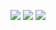 <!---
- 👋 Hi, I’m @Alleks-k
- 👀 I’m interested in ...
- 🌱 I’m currently learning ...
- 💞️ I’m looking to collaborate on ...
- 📫 How to reach me ...


Alleks-k/Alleks-k is a ✨ special ✨ repository because its `README.md` (this file) appears on your GitHub profile.
You can click the Preview link to take a look at your changes.
--->
![](http://github-profile-summary-cards.vercel.app/api/cards/profile-details?username=Alleks-k&theme=2077)
![](http://github-profile-summary-cards.vercel.app/api/cards/repos-per-language?username=Alleks-k&theme=2077)
![](http://github-profile-summary-cards.vercel.app/api/cards/most-commit-language?username=Alleks-k&theme=2077)
